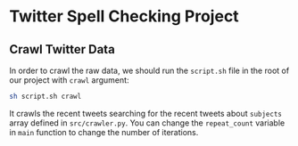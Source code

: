 # Twitter Spell Checking Project

## Crawl Twitter Data

In order to crawl the raw data, we should run the `script.sh` file in the root of our project with `crawl` argument:

```bash
sh script.sh crawl
```

It crawls the recent tweets searching for the recent tweets about `subjects` array defined in `src/crawler.py`. You can change the `repeat_count` variable in `main` function to change the number of iterations.
